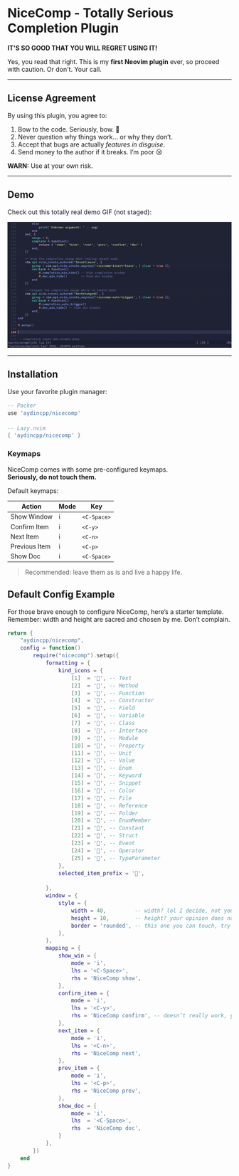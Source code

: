 # NiceComp - Totally Serious Completion Plugin

**IT'S SO GOOD THAT YOU WILL REGRET USING IT!**  

Yes, you read that right. This is my **first Neovim plugin** ever, so proceed with caution. Or don't. Your call.

---

## License Agreement

By using this plugin, you agree to:

1. Bow to the code. Seriously, bow. 🙏
2. Never question why things work… or why they don’t.
3. Accept that bugs are actually *features in disguise*.
4. Send money to the author if it breaks. I’m poor 😢

**WARN:** Use at your own risk.

---

## Demo

Check out this totally real demo GIF (not staged):

![NiceComp Demo](demo.gif)

---

## Installation

Use your favorite plugin manager:

```lua
-- Packer
use 'aydincpp/nicecomp'

-- Lazy.nvim
{ 'aydincpp/nicecomp' }
```

### Keymaps

NiceComp comes with some pre-configured keymaps.  
**Seriously, do not touch them.**  

Default keymaps:

| Action        | Mode | Key        |
|---------------|------|------------|
| Show Window   | i    | `<C-Space>`|
| Confirm Item  | i    | `<C-y>`    |
| Next Item     | i    | `<C-n>`    |
| Previous Item | i    | `<C-p>`    |
| Show Doc      | i    | `<C-Space>`|

> Recommended: leave them as is and live a happy life.

## Default Config Example

For those brave enough to configure NiceComp, here’s a starter template.  
Remember: width and height are sacred and chosen by me. Don’t complain.  

```lua
return {
    "aydincpp/nicecomp",
    config = function()
        require("nicecomp").setup({
            formatting = {
                kind_icons = {
                    [1]  = '󰦨', -- Text
                    [2]  = '', -- Method
                    [3]  = '󰊕', -- Function
                    [4]  = '', -- Constructor
                    [5]  = '', -- Field
                    [6]  = '', -- Variable
                    [7]  = '', -- Class
                    [8]  = '', -- Interface
                    [9]  = '', -- Module
                    [10] = '', -- Property
                    [11] = '', -- Unit
                    [12] = '', -- Value
                    [13] = '', -- Enum
                    [14] = '', -- Keyword
                    [15] = '', -- Snippet
                    [16] = '', -- Color
                    [17] = '', -- File
                    [18] = '', -- Reference
                    [19] = '', -- Folder
                    [20] = '', -- EnumMember
                    [21] = '', -- Constant
                    [22] = '', -- Struct
                    [23] = '󰐰', -- Event
                    [24] = '', -- Operator
                    [25] = '', -- TypeParameter
                },
                selected_item_prefix = '',

            },
            window = {
                style = {
                    width = 40,         -- width? lol I decide, not you
                    height = 10,        -- height? your opinion does not matter
                    border = 'rounded', -- this one you can touch, try not to break it
                },
            },
            mapping = {
                show_win = {
                    mode = 'i',
                    lhs = '<C-Space>',
                    rhs = 'NiceComp show',
                },
                confirm_item = {
                    mode = 'i',
                    lhs = '<C-y>',
                    rhs = 'NiceComp confirm', -- doesn’t really work, you’ve been warned
                },
                next_item = {
                    mode = 'i',
                    lhs = '<C-n>',
                    rhs = 'NiceComp next',
                },
                prev_item = {
                    mode = 'i',
                    lhs = '<C-p>',
                    rhs = 'NiceComp prev',
                },
                show_doc = {
                    mode = 'i',
                    lhs  = '<C-Space>',
                    rhs  = 'NiceComp doc',
                }
            },
        })
    end
}
```


